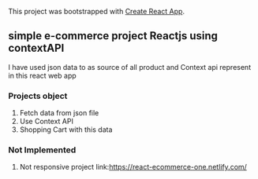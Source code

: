 This project was bootstrapped with [Create React App](https://github.com/facebook/create-react-app).

## simple e-commerce project Reactjs using contextAPI 

I have used json data to as source of all product and Context api represent in this  react web app

### Projects object
1. Fetch data from json file 
2. Use Context API
3. Shopping Cart with this data

### Not Implemented
1. Not responsive
project link:https://react-ecommerce-one.netlify.com/
